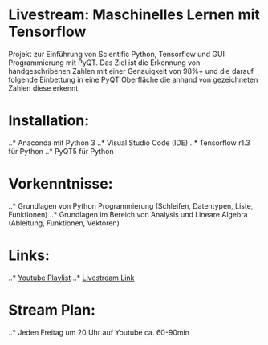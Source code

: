 # Livestream: Maschinelles Lernen mit Tensorflow

Projekt zur Einführung von Scientific Python, Tensorflow und GUI Programmierung mit PyQT. 
Das Ziel ist die Erkennung von handgeschribenen Zahlen mit einer Genauigkeit von 98%+ und
die darauf folgende Einbettung in eine PyQT Oberfläche die anhand von gezeichneten Zahlen
diese erkennt.

# Installation:
..* Anaconda mit Python 3
..* Visual Studio Code (IDE)
..* Tensorflow r1.3 für Python
..* PyQT5 für Python

# Vorkenntnisse:
..* Grundlagen von Python Programmierung (Schleifen, Datentypen, Liste, Funktionen)
..* Grundlagen im Bereich von Analysis und Lineare Algebra (Ableitung, Funktionen, Vektoren)

# Links:
..* [Youtube Playlist](https://www.youtube.com/playlist?list=PLt_1e8h-E5LZrcvPxOEYeUaBqLJRPaO0l)
..* [Livestream Link](https://www.youtube.com/user/FranneckLP/live)

# Stream Plan:

..* Jeden Freitag um 20 Uhr auf Youtube ca. 60-90min